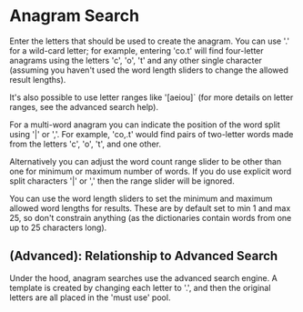 # Anagram Search

Enter the letters that should be used to create the anagram. You
can use '.' for a wild-card letter; for example, entering 'co.t'
will find four-letter anagrams using the letters 'c', 'o', 't' and 
any other single character (assuming you haven't used the word length 
sliders to change the allowed result lengths).

It's also possible to use letter ranges like '\[aeiou\]` (for more details on
letter ranges, see the advanced search help).

For a multi-word anagram you can indicate the position of the word split
using '|' or ','. For example, 'co,.t' would find pairs of two-letter
words made from the letters 'c', 'o', 't', and one other.

Alternatively you can adjust the word count range slider to be
other than one for minimum or maximum number of words. If you do use
explicit word split characters '|' or ',' then the range slider will
be ignored.

You can use the word length sliders to set the minimum and maximum allowed
word lengths for results. These are by default set to min 1 and max 25, so
don't constrain anything (as the dictionaries contain words from one up to
25 characters long).

## (Advanced): Relationship to Advanced Search

Under the hood, anagram searches use the advanced search engine. A template is 
created by changing each letter to '.', and then the original letters are all 
placed in the 'must use' pool.

